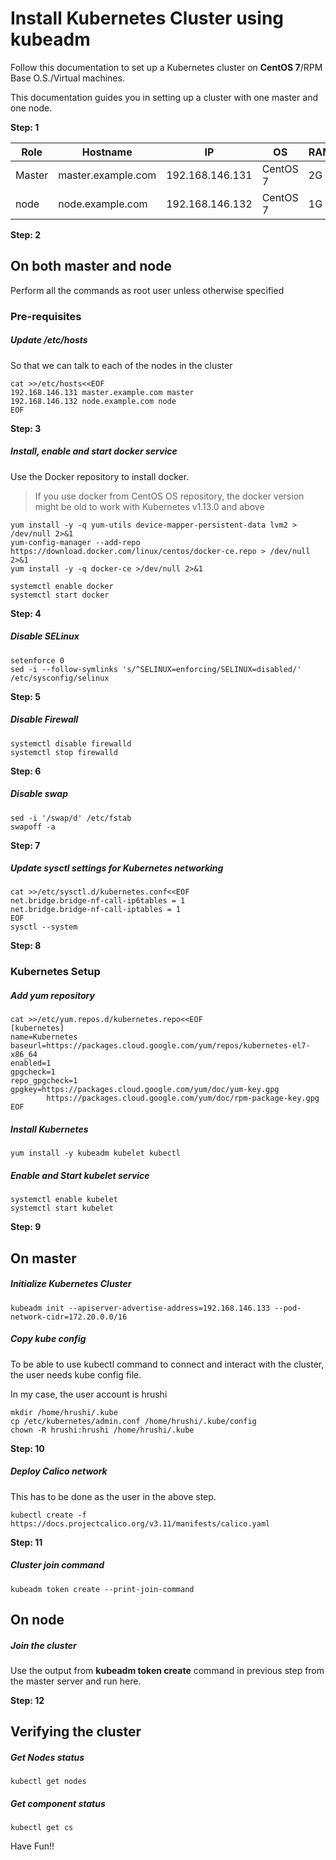 # Install Kubernetes Cluster using kubeadm
Follow this documentation to set up a Kubernetes cluster on __CentOS 7__/RPM Base O.S./Virtual machines.

This documentation guides you in setting up a cluster with one master and one node.

**Step: 1**

|Role|Hostname|IP|OS|RAM|CPU|
|----|----|----|----|----|----|
|Master|master.example.com|192.168.146.131|CentOS 7|2G|2|
|node|node.example.com|192.168.146.132|CentOS 7|1G|1|

**Step: 2**
## On both master and node
Perform all the commands as root user unless otherwise specified
### Pre-requisites
##### Update /etc/hosts
So that we can talk to each of the nodes in the cluster
```
cat >>/etc/hosts<<EOF
192.168.146.131 master.example.com master
192.168.146.132 node.example.com node
EOF
```
**Step: 3**
##### Install, enable and start docker service
Use the Docker repository to install docker.
> If you use docker from CentOS OS repository, the docker version might be old to work with Kubernetes v1.13.0 and above
```
yum install -y -q yum-utils device-mapper-persistent-data lvm2 > /dev/null 2>&1
yum-config-manager --add-repo https://download.docker.com/linux/centos/docker-ce.repo > /dev/null 2>&1
yum install -y -q docker-ce >/dev/null 2>&1

systemctl enable docker
systemctl start docker
```
**Step: 4**
##### Disable SELinux
```
setenforce 0
sed -i --follow-symlinks 's/^SELINUX=enforcing/SELINUX=disabled/' /etc/sysconfig/selinux
```
**Step: 5**
##### Disable Firewall
```
systemctl disable firewalld
systemctl stop firewalld
```
**Step: 6**
##### Disable swap
```
sed -i '/swap/d' /etc/fstab
swapoff -a
```
**Step: 7**
##### Update sysctl settings for Kubernetes networking
```
cat >>/etc/sysctl.d/kubernetes.conf<<EOF
net.bridge.bridge-nf-call-ip6tables = 1
net.bridge.bridge-nf-call-iptables = 1
EOF
sysctl --system
```
**Step: 8**
### Kubernetes Setup
##### Add yum repository
```
cat >>/etc/yum.repos.d/kubernetes.repo<<EOF
[kubernetes]
name=Kubernetes
baseurl=https://packages.cloud.google.com/yum/repos/kubernetes-el7-x86_64
enabled=1
gpgcheck=1
repo_gpgcheck=1
gpgkey=https://packages.cloud.google.com/yum/doc/yum-key.gpg
        https://packages.cloud.google.com/yum/doc/rpm-package-key.gpg
EOF
```
##### Install Kubernetes
```
yum install -y kubeadm kubelet kubectl
```
##### Enable and Start kubelet service
```
systemctl enable kubelet
systemctl start kubelet
```
**Step: 9**
## On master
##### Initialize Kubernetes Cluster
```
kubeadm init --apiserver-advertise-address=192.168.146.133 --pod-network-cidr=172.20.0.0/16
```
##### Copy kube config
To be able to use kubectl command to connect and interact with the cluster, the user needs kube config file.

In my case, the user account is hrushi
```
mkdir /home/hrushi/.kube
cp /etc/kubernetes/admin.conf /home/hrushi/.kube/config
chown -R hrushi:hrushi /home/hrushi/.kube
```
**Step: 10**
##### Deploy Calico network
This has to be done as the user in the above step.
```
kubectl create -f https://docs.projectcalico.org/v3.11/manifests/calico.yaml
```
**Step: 11**
##### Cluster join command
```
kubeadm token create --print-join-command
```
## On node
##### Join the cluster
Use the output from __kubeadm token create__ command in previous step from the master server and run here.

**Step: 12**
## Verifying the cluster
##### Get Nodes status
```
kubectl get nodes
```
##### Get component status
```
kubectl get cs
```

Have Fun!!
